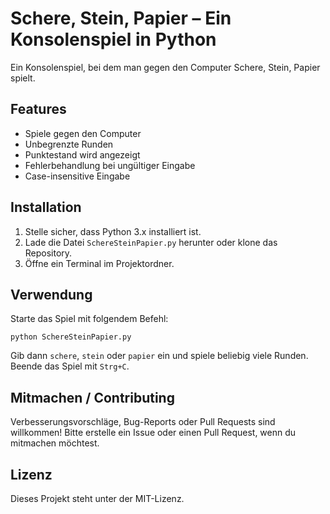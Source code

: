 # Schere, Stein, Papier – Ein Konsolenspiel in Python

Ein Konsolenspiel, bei dem man gegen den Computer Schere, Stein, Papier spielt.

## Features

- Spiele gegen den Computer
- Unbegrenzte Runden
- Punktestand wird angezeigt
- Fehlerbehandlung bei ungültiger Eingabe
- Case-insensitive Eingabe

## Installation

1. Stelle sicher, dass Python 3.x installiert ist.
2. Lade die Datei `SchereSteinPapier.py` herunter oder klone das Repository.
3. Öffne ein Terminal im Projektordner.

## Verwendung

Starte das Spiel mit folgendem Befehl:
```
python SchereSteinPapier.py
```
Gib dann `schere`, `stein` oder `papier` ein und spiele beliebig viele Runden. Beende das Spiel mit `Strg+C`.

## Mitmachen / Contributing

Verbesserungsvorschläge, Bug-Reports oder Pull Requests sind willkommen! Bitte erstelle ein Issue oder einen Pull Request, wenn du mitmachen möchtest.

## Lizenz


Dieses Projekt steht unter der MIT-Lizenz.


